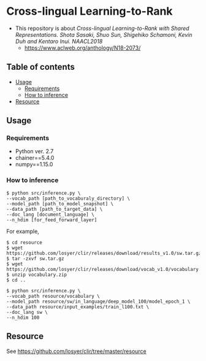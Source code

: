 # Cross-lingual Learning-to-Rank
- This repository is about *Cross-lingual Learning-to-Rank with Shared Representations. Shota Sasaki, Shuo Sun, Shigehiko Schamoni, Kevin Duh and Kentaro Inui. NAACL2018*
  - https://www.aclweb.org/anthology/N18-2073/

## Table of contents
  - [Usage](#usage)
    - [Requirements](#requirements)
    - [How to inference](#how-to-inference)
  - [Resource](#resource)


## Usage

### Requirements
- Python ver. 2.7
- chainer==5.4.0
- numpy==1.15.0

### How to inference
```
$ python src/inference.py \
--vocab_path [path_to_vocaburaly_directory] \
--model_path [path_to_model_snapshot] \
--data_path [path_to_target_data] \
--doc_lang [document_language] \
--n_hdim [for_feed_forward_layer]
```

For example,
```
$ cd resource
$ wget https://github.com/losyer/clir/releases/download/results_v1.0/sw.tar.gz
$ tar -zxvf sw.tar.gz
$ wget https://github.com/losyer/clir/releases/download/vocab_v1.0/vocabulary.zip
$ unzip vocabulary.zip
$ cd ..

$ python src/inference.py \
--vocab_path resource/vocabulary \
--model_path resource/sw/in_language/deep_model_100/model_epoch_1 \
--data_path resource/input_examples/train_l100.txt \
--doc_lang sw \
--n_hdim 100
```

## Resource
See https://github.com/losyer/clir/tree/master/resource

  

